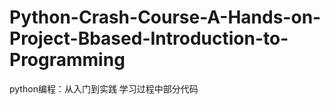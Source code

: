 # Python-Crash-Course-A-Hands-on-Project-Bbased-Introduction-to-Programming
python编程：从入门到实践 学习过程中部分代码
